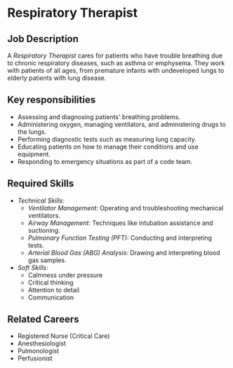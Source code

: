 # Respiratory Therapist

## Job Description
A *Respiratory Therapist* cares for patients who have trouble breathing due to chronic respiratory diseases, such as asthma or emphysema. They work with patients of all ages, from premature infants with undeveloped lungs to elderly patients with lung disease.

## Key responsibilities
- Assessing and diagnosing patients' breathing problems.
- Administering oxygen, managing ventilators, and administering drugs to the lungs.
- Performing diagnostic tests such as measuring lung capacity.
- Educating patients on how to manage their conditions and use equipment.
- Responding to emergency situations as part of a code team.

## Required Skills
- *Technical Skills:*
    - *Ventilator Management:* Operating and troubleshooting mechanical ventilators.
    - *Airway Management:* Techniques like intubation assistance and suctioning.
    - *Pulmonary Function Testing (PFT):* Conducting and interpreting tests.
    - *Arterial Blood Gas (ABG) Analysis:* Drawing and interpreting blood gas samples.
- *Soft Skills:*
    - Calmness under pressure
    - Critical thinking
    - Attention to detail
    - Communication

## Related Careers
- Registered Nurse (Critical Care)
- Anesthesiologist
- Pulmonologist
- Perfusionist